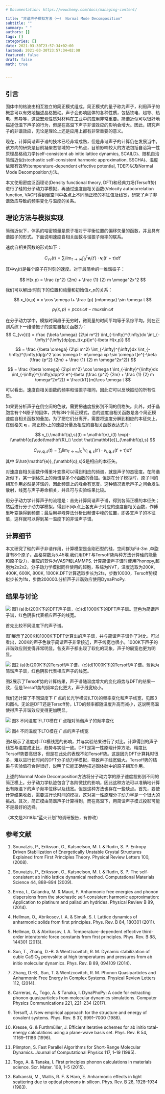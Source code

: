 ```yaml
---
# Documentation: https://wowchemy.com/docs/managing-content/

title: "非谐声子模拟方法（一） Normal Mode Decomposition"
subtitle: ""
summary: " "
authors: []
tags: []
categories: []
date: 2021-03-30T23:57:34+02:00
lastmod: 2021-03-30T23:57:34+02:00
featured: false
draft: false
math: true


---
```





## 引言

固体中的格波由相互独立的简正模式组成。简正模式的量子称为声子，利用声子的概念可以有效地描述晶格振动。声子会影响固体的各种性质，包括铁电、超导、热电、热导等，这些宏观性质对材料在工业中的应用非常重要。简谐近似可以很好地描述低温下声子的行为，但是在高温下声子非谐效应的影响会增大。因此，研究声子的非谐效应，无论是理论上还是应用上都有非常重要的意义。

现在，计算简谐声子谱的技术已经非常成熟，但是非谐声子的计算仍在发展当中。该方向的研究是目前凝聚态领域的一个热点，目前影响较大的方法包括自洽第一性原理晶格动力学(self-consistent ab initio lattice dynamics, SCAILD)、随机自洽简谐近似(stochastic self-consistent harmonic approximation, SSCHA)、温度依赖有效势(temperature-dependent effective potential, TDEP)以及Normal Mode Decomposition方法。

本文使用密度泛函理论(Density functional theory, DFT)和经典力场(Tersoff势)进行了硅的分子动力学模拟，再通过速度自相关函数(Velocity autocorrelation function, VACF)得到倒空间中各点上不同简正模的本征值及线宽，研究了声子非谐效应导致的频率变化与温度的关系。

## 理论方法与模拟实现

简谐近似下，体系的哈密顿量是原子相对于平衡位置的偏移矢量的函数，并且具有谐振子的形式。下面说明速度自相关函数与谐振子频率的联系。

速度自相关函数的形式如下：


$$
C_{vv}(t) = \sum_i \lim_{\tau \to \infty} \int_0^\tau \mathbf{v}_i(t') \cdot \mathbf{v}_i(t'+\tau)dt'
$$


其中$\mathbf{v}_i(t)$是每个原子在时刻的速度。对于最简单的一维谐振子：

$$
H(x,p) = \frac {p^2} {2m} + \frac {1} {2} m \omega^2x^2
$$

我们可以解出$t$时刻下的位置和动量和初始值$x,p$的关系：

$$
x_t(x,p) = x \cos \omega t+ \frac {p} {m\omega} \sin \omega t
$$

$$
p_t(x,p) = p \cos \omega t- m\omega x \sin \omega t
$$


在分子动力学中，模拟时间趋于无穷时，微观量的时间平均等于系综平均，则在正则系综下一维谐振子的速度自相关函数为：
$$
C_{vv}(t) = \frac {\beta \omega} {2\pi m^2} \int_{-\infty}^{\infty}dx \int_{-\infty}^{\infty}dp[pp_t(x,p)]e^{-\beta H(x,p)}
$$

$$
= \frac {\beta \omega} {2\pi m^2} \int_{-\infty}^{\infty}dx \int_{-\infty}^{\infty}dp[p^2 \cos \omega t- m\omega xp \sin \omega t]e^{-\beta (\frac {p^2} {2m} + \frac {1} {2} m \omega^2x^2)}
$$

$$
= \frac {\beta \omega} {2\pi m^2} \cos \omega t \int_{-\infty}^{\infty}dx \int_{-\infty}^{\infty}dpp^2 e^{-\beta (\frac {p^2} {2m} + \frac {1} {2} m \omega^2x^2)} = \frac{kT}{m}\cos \omega t
$$


可以看出，速度自相关函数的频率和谐振子相同，因此它可以反映振动的所有性质。

如果要分析声子在倒空间的色散，需要把速度投影到不同的倒格矢。此外，对于晶胞含有个N原子的固体，共有3N个简正模式，总的速度自相关函数是各个简正模速度自相关函数的叠加。为了把它们分离开，需要将速度分解到相应的本征矢上。在倒格矢 $\mathbf{q}$ ，简正模$s$上的速度分量及相应的自相关函数表达式为：

$$
v_{i,\mathbf{q},s}(t) = \mathbf{v}_i(t) \exp(-i\mathbf{q}\cdot\mathbf{R}_i) \cdot \hat{\mathbf{e}}_{\mathbf{q},s}
$$

$$
C_{vv,\mathbf{q},s}(t) = \sum_i \lim_{\tau \to \infty} \int_0^\tau v_{i,\mathbf{q},s}(t') \cdot v_{i,\mathbf{q},s}(t'+\tau)dt'
$$



其中 $\hat{\mathbf{e}}_{\mathbf{q},s}$是相应的本征矢。

对速度自相关函数作傅里叶变换可以得到相应的频谱，就是声子的态密度。在简谐近似下，某一倒格矢上的频谱是多个$\delta$函数的叠加。但是在分子模拟时，原子间的相互作用必然是非谐的，因此频谱上的峰会有宽度。这种情况表示声子之间会发生散射，线宽与声子寿命相关，并且可与实验结果比较。

用分子动力学计算声子的流程是：首先计算简谐声子谱，得到各简正模的本征矢；然后进行分子动力学模拟，得到不同k点上各支声子对应的速度自相关函数，作傅里叶变换得到频谱；最后用寻峰算法分析出频谱中峰的位置，即各支声子的本征值，这样就可以得到某一温度下的非谐声子谱。

## 计算细节

本文研究了硅的声子非谐作用，计算模型是金刚石型的硅，空间群为Fd-3m ,单胞含有8个原子，晶格常数为5.45埃.我们用DFT与Tersoff势两种方法计算硅的能量和原子受力，相应的软件为VASP和LAMMPS. 计算简谐声子谱时使用Phonopy,超胞为2x2x2。分子动力学模拟同样使用的超胞，系综为NVT，温度选取为200K, 400K, 600K, 800K, 1000K.DFT计算选取步长为2fs，步数10000，Tersoff势模拟步长为1fs，步数200000.分析声子非谐效应使用DynaPhoPy.

## 结果与讨论

![](images/vasp.png)
图1 (a)(b)200K下的DFT声子谱，(c)(d)1000K下的DFT声子谱。蓝色为简谐声子谱，红色阴影代表相应声子的线宽。
<!-- {% asset_img vasp.png %} -->

<!-- {{< figure src="/images/vasp.png" title="图1 (a)(b)200K下的DFT声子谱，(c)(d)1000K下的DFT声子谱。蓝色为简谐声子谱，红色阴影代表相应声子的线宽。" >}} -->

<!-- 图1 (a)(b)200K下的DFT声子谱，(c)(d)1000K下的DFT声子谱。蓝色为简谐声子谱，红色阴影代表相应声子的线宽。 -->

首先比较不同温度下的声子谱。

图1展示了200K和1000K下DFT计算出的声子谱，并与简谐声子谱作了对比。可以看出，200K的声子色散于简谐声子非常接近，声子线宽也很小。1000K下声子的非谐效应则变得非常明显，各支声子都出现了软化的现象，声子的展宽也更为明显。

![](lammps.png)
图2 (a)(b)200K下的Tersoff声子谱，(c)(d)1000K下的Tersoff声子谱。蓝色为简谐声子谱，红色阴影代表相应声子的线宽。
<!-- {% asset_img lammps.png %} -->
<!-- {{< figure src="/images/lammps.png" title="图2 (a)(b)200K下的Tersoff声子谱，(c)(d)1000K下的Tersoff声子谱。蓝色为简谐声子谱，红色阴影代表相应声子的线宽。" >}} -->


图2展示了Tersoff势的计算结果，声子谱随温度增大的变化趋势与DFT的结果一致，但是Tersoff势的频率变化更大，声子线宽较小。

我们还计算了不同温度下 $\Gamma$ 点的长光学横波(LTO)的频率变化和声子线宽，见图3和图4。无论是DFT还是Tersoff势，LTO的频率都随温度升高而减小，这说明高温使得声子非谐效应变得更加明显。

![](omega.png)
图3 不同温度下LTO模在 $\Gamma$ 点相对简谐声子的频率变化
<!-- {% asset_img omega.png %} -->

<!-- {{< figure src="/images/omega.png" title="图3 不同温度下LTO模在 $\Gamma$ 点相对简谐声子的频率变化" >}} -->


![](linewidth.png)
图4 不同温度下LTO模在 $\Gamma$ 点的声子线宽
<!-- {% asset_img linewidth.png %} -->
<!-- {{< figure src="/images/linewidth.png" title="图4 不同温度下LTO模在 $\Gamma$ 点的声子线宽" >}} -->


图4展示了温度对LTO模线宽的影响，并与实验结果进行了对比。计算得到的声子线宽与温度成正比，趋势与实验一致。DFT是第一性原理计算方法，精度比Tersoff势要高很多，但是在此处的表现不如Tersoff势。这是因为DFT计算耗时很多，难以进行长时间的DFT分子动力学模拟，导致声子线宽偏大。Tersoff势的结果与实验值符合得很好，说明了它能正确地描述固体硅中的原子相互作用。

上述的Normal Mode Decomposition方法将分子动力学的原子速度投影到不同的简正模上。分子动力学轨迹包含了各阶微扰的影响，因此这种方法可以准确地计算出有限温下的声子频率位移以及线宽。但是这种方法也存在一些缺点。首先，要使计算结果收敛，需要进行长时间的模拟，这对第一性原理分子动力学是一个很大的挑战。其次，简正模由简谐声子计算得到，而在高温下，用简谐声子模式投影可能不是最好的选择。

（本文是2018年“蓝火计划”的调研报告，有修改）

## 参考文献

1. Souvatzis, P., Eriksson, O., Katsnelson, M. I. & Rudin, S. P. Entropy Driven Stabilization of Energetically Unstable Crystal Structures Explained from First Principles Theory. Physical Review Letters  100, (2008).

2. Souvatzis, P., Eriksson, O., Katsnelson, M. I. & Rudin, S. P. The self-consistent ab initio lattice dynamical method. Computational Materials Science  44, 888–894 (2009).

3. Errea, I., Calandra, M. & Mauri, F. Anharmonic free energies and phonon dispersions from the stochastic self-consistent harmonic approximation: Application to platinum and palladium hydrides. Physical Review B  89, (2014).

4. Hellman, O., Abrikosov, I. A. & Simak, S. I. Lattice dynamics of anharmonic solids from first principles. Phys. Rev. B  84, 180301 (2011).

5. Hellman, O. & Abrikosov, I. A. Temperature-dependent effective third-order interatomic force constants from first principles. Phys. Rev. B  88, 144301 (2013).

6. Sun, T., Zhang, D.-B. & Wentzcovitch, R. M. Dynamic stabilization of cubic CaSiO$_3$ perovskite at high temperatures and pressures from ab initio molecular dynamics. Phys. Rev. B  89, 094109 (2014).

7. Zhang, D.-B., Sun, T. & Wentzcovitch, R. M. Phonon Quasiparticles and Anharmonic Free Energy in Complex Systems. Physical Review Letters  112, (2014).

8. Carreras, A., Togo, A. & Tanaka, I. DynaPhoPy: A code for extracting phonon quasiparticles from molecular dynamics simulations. Computer Physics Communications  221, 221–234 (2017).

9. Tersoff, J. New empirical approach for the structure and energy of covalent systems. Phys. Rev. B  37, 6991–7000 (1988).

10. Kresse, G. & Furthmüller, J. Efficient iterative schemes for ab initio total-energy calculations using a plane-wave basis set. Phys. Rev. B  54, 11169–11186 (1996).

11. Plimpton, S. Fast Parallel Algorithms for Short-Range Molecular Dynamics. Journal of Computational Physics  117, 1–19 (1995).

12. Togo, A. & Tanaka, I. First principles phonon calculations in materials science. Scr. Mater.  108, 1–5 (2015).

13. Balkanski, M., Wallis, R. F. & Haro, E. Anharmonic effects in light scattering due to optical phonons in silicon. Phys. Rev. B  28, 1928–1934 (1983).

